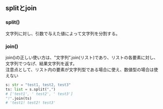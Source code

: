 ## splitとjoin

### split()  

文字列に対し、引数で与えた値によって文字列を分割する。  

### join()  

join()の正しい使い方は、"文字列".join(リスト)であり、リストの各要素に対し、文字列でつなげ、結果文字列を返す。  
注意点として、リスト内の要素が文字列型である場合に使え、数値型の場合は使えない  

```python
s: str = "test1, test2, test3"
ts: list = s.split(",")
# ['test1', ' test2', ' test3']
"!".join(ts)
# 'test1! test2! test3'
```
